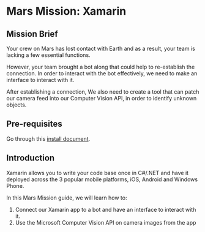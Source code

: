 # Mars Mission: Xamarin

## Mission Brief
Your crew on Mars has lost contact with Earth and as a result, your team is lacking a few essential functions.

However, your team brought a bot along that could help to re-establish the connection. In order to interact with the bot effectively, we need to make an interface to interact with it. 

After establishing a connection, We also need to create a tool that can patch our camera feed into our Computer Vision API, in order to identify unknown objects.

## Pre-requisites
Go through this [install document](https://github.com/jamesleeht/MarsXamarin/blob/master/INSTALL.md).

## Introduction
Xamarin allows you to write your code base once in C#/.NET and have it deployed across the 3 popular mobile platforms, iOS, Android and Windows Phone.

In this Mars Mission guide, we will learn how to:

1. Connect our Xamarin app to a bot and have an interface to interact with it.
2. Use the Microsoft Computer Vision API on camera images from the app
